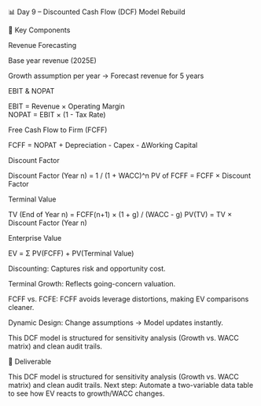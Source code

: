 📊 Day 9 – Discounted Cash Flow (DCF) Model Rebuild

🔹 Key Components

Revenue Forecasting

Base year revenue (2025E)

Growth assumption per year → Forecast revenue for 5 years

EBIT & NOPAT

EBIT = Revenue × Operating Margin  
NOPAT = EBIT × (1 - Tax Rate)


Free Cash Flow to Firm (FCFF)

FCFF = NOPAT + Depreciation - Capex - ΔWorking Capital


Discount Factor

Discount Factor (Year n) = 1 / (1 + WACC)^n
PV of FCFF = FCFF × Discount Factor


Terminal Value

TV (End of Year n) = FCFF(n+1) × (1 + g) / (WACC - g)
PV(TV) = TV × Discount Factor (Year n)


Enterprise Value

EV = Σ PV(FCFF) + PV(Terminal Value)


Discounting: Captures risk and opportunity cost.

Terminal Growth: Reflects going-concern valuation.

FCFF vs. FCFE: FCFF avoids leverage distortions, making EV comparisons cleaner.

Dynamic Design: Change assumptions → Model updates instantly.


This DCF model is structured for sensitivity analysis (Growth vs. WACC matrix) and clean audit trails. 


🔹 Deliverable

This DCF model is structured for sensitivity analysis (Growth vs. WACC matrix) and clean audit trails. Next step: Automate a two-variable data table to see how EV reacts to growth/WACC changes.
